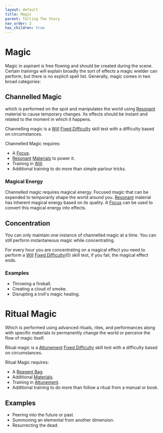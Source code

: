 ```yaml
---
layout: default
title: Magic
parent: Telling The Story
nav_order: 2
has_children: true
---
```

# Magic
Magic in aspirant is free flowing and should be created during the scene. Certain trainings will explain broadly the sort of effects a magic wielder can perform, but there is no explicit spell list. Generally, magic comes in two broad categories:

## Channelled Magic
which is performed on the spot and manipulates the world using [Resonant](Resonant) material to cause temporary changes. Its effects should be instant and related to the moment in which it happens.

Channelling magic is a [Will](Spirit#Will) [Fixed Difficulty](Skills#Fixed%20Difficulty) skill test with a difficulty based on circumstances. 

Channelled Magic requires:
* A [Focus](Example-Gear#Focus).
* [Resonant](Resonant) [Materials](Materials) to power it.
* Training in [Will](Spirit#Will).
* Additional training to do more than simple parlour tricks.

### Magical Energy
Channelled magic requires magical energy. Focused magic that can be expended to temporarily shape the world around you. [Resonant](Resonant) material has inherent magical energy based on its quality. A [Focus](Example-Gear#Focus) can be used to convert this magical energy into effects.

## Concentration
You can only maintain one instance of channelled magic at a time. You can still perform instantaneous magic while concentrating. 

For every hour you are concentrating on a magical effect you need to perform a [Will](Spirit#Will) [Fixed Difficulty](Skills#Fixed%20Difficulty)(0) skill test, if you fail, the magical effect ends.

### Examples
* Throwing a fireball.
* Creating a cloud of smoke.
* Disrupting a troll's magic healing. 
# Ritual Magic
Which is performed using advanced rituals, rites, and performances along with specific materials to permanently change the world or perceive the flow of magic itself. 

Ritual magic is a [Attunement](Spirit#Attunement) [Fixed Difficulty](Skills#Fixed%20Difficulty) skill test with a difficulty based on circumstances. 

Ritual Magic requires:
* A [Reagent Bag](Example-Gear#Reagent%20Bag).
* Additional [Materials](Materials).
* Training in [Attunement](Spirit#Attunement).
* Additional training to do more than follow a ritual from a manual or book.

## Examples
* Peering into the future or past.
* Summoning an elemental from another dimension.
* Resurrecting the dead.
